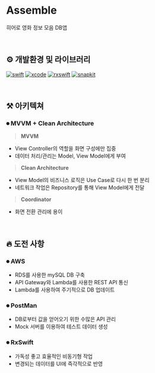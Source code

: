 # Assemble
히어로 영화 정보 모음 DB앱

<br/>

## ⚙️ 개발환경 및 라이브러리
[![swift](https://img.shields.io/badge/swift-5.0-orange)]()
[![xcode](https://img.shields.io/badge/Xcode-13.0-blue)]()
[![rxswift](https://img.shields.io/badge/RxSwift-6.2.0-green)]()
[![snapkit](https://img.shields.io/badge/SnapKit-5.0.1-yellow)]()

<br/>

## ⚒ 아키텍쳐

### ⏺ MVVM + Clean Architecture

> **MVVM**
- View Controller의 역할을 화면 구성에만 집중
- 데이터 처리/관리는 Model, View Model에게 부여

> **Clean Architecture**
- View Model의 비즈니스 로직은 Use Case로 다시 한 번 분리
- 네트워크 작업은 Repository를 통해 View Model에게 전달

> **Coordinator**
- 화면 전환 관리에 용이

<br/>

## 🔥 도전 사항

### ⏺ AWS
- RDS를 사용한 mySQL DB 구축
- API Gateway와 Lambda를 사용한 REST API 통신
- Lambda를 사용하여 주기적으로 DB 업데이트
### ⏺ PostMan
- DB로부터 값을 얻어오기 위한 수많은 API 관리
- Mock 서버를 이용하여 테스트 데이터 생성
### ⏺ RxSwift
- 가독성 좋고 효율적인 비동기형 작업
- 변경되는 데이터를 UI에 즉각적으로 반영

